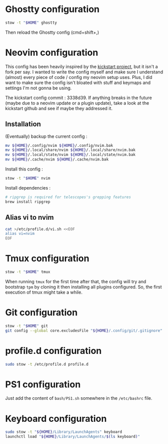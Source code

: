 # Ghostty configuration

```bash
stow -t "$HOME" ghostty
```

Then reload the Ghostty config (cmd+shift+,)

# Neovim configuration

This config has been heavily inspired by the [kickstart project](https://github.com/nvim-lua/kickstart.nvim), but it
isn't a fork per say. I wanted to write the config myself and make sure I understand (almost) every piece of code / config
my neovim setup uses. Plus, I did want to make sure the config isn't bloated with stuff and keymaps and settings I'm not
gonna be using.

The kickstart config commit : 3338d39. If anything breaks in the future (maybe due to a neovim update or a plugin update),
take a look at the kickstart github and see if maybe they addressed it.

## Installation

(Eventually) backup the current config :

~~~bash
mv ${HOME}/.config/nvim ${HOME}/.config/nvim.bak
mv ${HOME}/.local/share/nvim ${HOME}/.local/share/nvim.bak
mv ${HOME}/.local/state/nvim ${HOME}/.local/state/nvim.bak
mv ${HOME}/.cache/nvim ${HOME}/.cache/nvim.bak
~~~

Install this config :

~~~bash
stow -t "$HOME" nvim
~~~

Install dependencies :

~~~bash
# ripgrep is required for telescopes's grepping features
brew install ripgrep
~~~

## Alias vi to nvim

```bash
cat >/etc/profile.d/vi.sh <<EOF
alias vi=nvim
EOF
```

# Tmux configuration

```bash
stow -t "$HOME" tmux
```

When running `tmux` for the first time after that, the config will try
and bootstrap `tpm` by cloning it then installing all plugins configured. So,
the first execution of tmux might take a while.

# Git configuration

~~~bash
stow -t "$HOME" git
git config --global core.excludesFile "${HOME}/.config/git/.gitignore"
~~~

# profile.d configuration

```bash
sudo stow -t /etc/profile.d profile.d
```

# PS1 configuration

Just add the content of `bash/PS1.sh` somewhere in the `/etc/bashrc` file.

# Keyboard configuration

~~~bash
sudo stow -t "${HOME}/Library/LaunchAgents" keyboard
launchctl load "${HOME}/Library/LaunchAgents/$(ls keyboard)"
~~~
